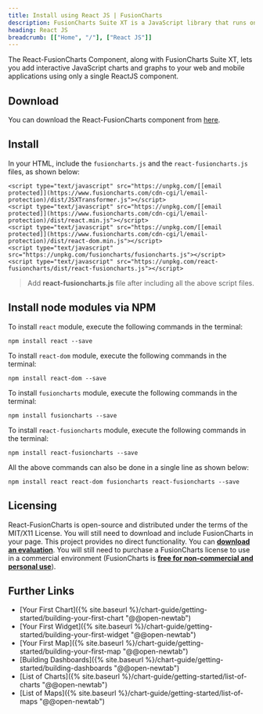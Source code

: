 ```yaml
---
title: Install using React JS | FusionCharts
description: FusionCharts Suite XT is a JavaScript library that runs on your desktop/mobile web browsers. This article talks about steps to install React JS.
heading: React JS
breadcrumb: [["Home", "/"], ["React JS"]]
---
```


The React-FusionCharts Component, along with FusionCharts Suite XT, lets you add interactive JavaScript charts and graphs to your web and mobile applications using only a single ReactJS component.

## Download

You can download the React-FusionCharts component from [here](https://www.fusioncharts.com/reactjs-charts/).

## Install

In your HTML, include the `fusioncharts.js` and the `react-fusioncharts.js` files, as shown below:

```
<script type="text/javascript" src="https://unpkg.com/[[email protected]](https://www.fusioncharts.com/cdn-cgi/l/email-protection)/dist/JSXTransformer.js"></script>
<script type="text/javascript" src="https://unpkg.com/[[email protected]](https://www.fusioncharts.com/cdn-cgi/l/email-protection)/dist/react.min.js"></script>
<script type="text/javascript" src="https://unpkg.com/[[email protected]](https://www.fusioncharts.com/cdn-cgi/l/email-protection)/dist/react-dom.min.js"></script>
<script type="text/javascript" src="https://unpkg.com/fusioncharts/fusioncharts.js"></script>
<script type="text/javascript" src="https://unpkg.com/react-fusioncharts/dist/react-fusioncharts.js"></script>
```

> Add **react-fusioncharts.js** file after including all the above script files.

## Install node modules via NPM

To install `react` module, execute the following commands in the terminal:

```
npm install react --save
```

To install `react-dom` module, execute the following commands in the terminal:

```
npm install react-dom --save
```

To install `fusioncharts` module, execute the following commands in the terminal:

```
npm install fusioncharts --save
```

To install `react-fusioncharts` module, execute the following commands in the terminal:

```
npm install react-fusioncharts --save
```

All the above commands can also be done in a single line as shown below:

```
npm install react react-dom fusioncharts react-fusioncharts --save
```

## Licensing

React-FusionCharts is open-source and distributed under the terms of the MIT/X11 License. You will still need to download and include FusionCharts in your page. This project provides no direct functionality. You can **[download an evaluation](https://www.fusioncharts.com/download/)**. You will still need to purchase a FusionCharts license to use in a commercial environment (FusionCharts is **[free for non-commercial and personal use](https://www.fusioncharts.com/download/free/)**).

## Further Links

* [Your First Chart]({% site.baseurl %}/chart-guide/getting-started/building-your-first-chart "@@open-newtab") 
* [Your First Widget]({% site.baseurl %}/chart-guide/getting-started/building-your-first-widget "@@open-newtab") 
* [Your First Map]({% site.baseurl %}/chart-guide/getting-started/building-your-first-map "@@open-newtab")
* [Building Dashboards]({% site.baseurl %}/chart-guide/getting-started/building-dashboards "@@open-newtab")
* [List of Charts]({% site.baseurl %}/chart-guide/getting-started/list-of-charts "@@open-newtab") 
* [List of Maps]({% site.baseurl %}/chart-guide/getting-started/list-of-maps "@@open-newtab") 